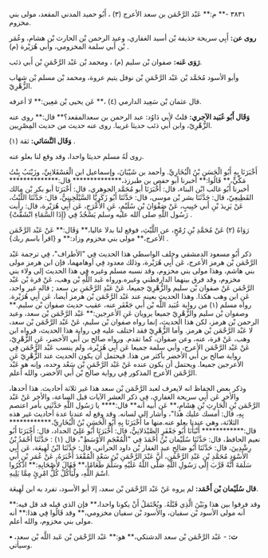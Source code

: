 ٣٨٣١ -** م:** عَبْد الرَّحْمَن بن سعد الأعرج (٣) ، أَبُو حميد المدني المقعد، مولى بني مخزوم.

**روى عن:** أَبِي سريحة حذيفة بْن أسيد الغفاري، وعبد الرحمن بْن الحارث بْن هشام، وعُمَر بْن أَبي سلمة المخزومي، وأبي هُرَيْرة (م) .

**رَوَى عَنه:** صفوان بْن سليم (م) ، ومحمد بْن عَبْد الرَّحْمَنِ بْن أَبي ذئب.

وأبو الأسود مُحَمَّد بْن عَبْد الرَّحْمَنِ بْن نوفل يتيم عروة، ومحمد بْن مسلم بْن شهاب الزُّهْرِيّ.

قال عثمان بْن سَعِيد الدارمي (٤) ،** عَن يحيى بْن مَعِين:** لا أعرفه.

**وَقَال أَبُو عُبَيد الآجري:** قلتُ لأبي دَاوُد: عبد الرحمن بن سعدالمقعد؟** قال:** روى عنه الزُّهْرِيّ، وابن أَبي ذئب حديثا غريبا. روى عنه حديث من حديث المِصْرِيين.

**وَقَال النَّسَائي:** ثقة (١) .

روى لَهُ مسلم حديثا واحدا، وقد وقع لنا بعلو عنه.

أَخْبَرَنَا بِهِ أَبُو الْحَسَنِ بْنُ الْبُخَارِيِّ. وأحمد بن شَيْبَانَ، وإسماعيل ابن الْعَسْقَلانِيِّ، وزَيْنَبُ بِنْتُ مَكِّيٍّ،** قَالُوا:** أخبرنا أبو حفص بن طبرزذ،************** قال:************** أخبرنا أَبُو غالب ابْن البناء، قال: أَخْبَرَنَا أبو مُحَمَّد الجوهري، قال: أَخْبَرَنَا أبو بكر بْن مالك القَطِيعِيّ، قال: حَدَّثَنَا بشر بْن موسى، قال: حَدَّثَنَا أَبُو زَكَرِيَّا السَّيْلَحِينِيُّ، قال: حَدَّثَنَا اللَّيْثُ، عَنْ يَزِيدَ بْنِ أَبي حَبِيبٍ، عَنْ صَفْوَانَ بْنِ سُلَيْمٍ، عَنِ الأَعْرَجِ، عَن أَبِي هُرَيْرة، قال: رأيت رَسُول اللَّهِ صلى الله عليه وسلم يَسْجُدُ فِي {إِذَا السَّمَاءِ انْشَقَّتْ} .

رَوَاهُ (٢) عَنْ مُحَمَّدِ بْنِ رُمْحٍ، عن اللَّيْثِ، فوقع لنا بدلا عاليا،** وَقَال:** عَنْ عَبْد الرَّحْمَن الأعرج،** مولى بني مخزوم وزاد:** و {اقرأ باسم ربك} .

ذكر أَبُو مسعود الدمشقي وخلف الواسطي هذا الحديث فِي "الأطراف"، فِي ترجمة عَبْد الرَّحْمَن بْن هرمز الأعرج، عَن أَبِي هُرَيْرة، وذلك معدود فِي أوهامهما، فإن ابن هرمز مولى بني هاشم، وهذا مولى بني مخزوم، وقد نسبه مسلم وغيره فِي هذا الحديث إلى ولاء بني مخزوم، وقد فرق بينهما الدارقطني وغيره.ورواه عَبد اللَّهِ بْن وهب، عَنْ قرة بْن عَبْد الرَّحْمَن عَنْ صفوان بْن سليم والزُّهْرِيّ جميعا، عَنْ عَبْدِ الرَّحْمَنِ بن سعد ; قاله غير واحد، عَنِ ابن وهب هكذا. وهذا الحديث بعينه عند عَبْد الرَّحْمَن بْن هرمز أيضا، عَن أَبِي هُرَيْرة. رواه مسلم (١) من رواية عُبَيد اللَّه بْن أَبي جَعْفَر عنه، عقيب حديث صفوان بْن سليم.** وصفوان بْن سليم والزُّهْرِيّ جميعا يرويان عَنِ الأعرجين:** عَبْد الرَّحْمَن بْن سعد، وعبد الرحمن بْن هرمز، لكن هذا الحديث، إنما رواه صفوان بْن سليم، عَنْ عَبْد الرَّحْمَن بْن سعد، لا عَبْد الرَّحْمَن بْن هرمز. وأما الزُّهْرِيّ فقد اختلف عليه فِي رواية هذا الحديث، فرواه ابن وهب، عَنْ قرة، عنه، وعن صفوان، كما تقدم. ورواه صالح بن أَبي الأخضر، عَنِ الزُّهْرِيّ، عَنْ عَبْد الرَّحْمَن الأعرج، وأبي سلمة جميعا عَن أَبِي هُرَيْرة، ولم ينسب عَبْد الرَّحْمَن فِي رواية صالح بن أَبي الأخضر بأكثر من هذا. فيحتمل أن يكون الحديث عند الزُّهْرِيّ عَنِ الأعرجين جميعا. ويحتمل أن يكون عنده عَنْ عَبْد الرَّحْمَنِ بْن سَعْد وحده، وإنه هو عَبْد الرَّحْمَن الأعرج المذكور فِي رواية صالح بْن أَبي الأخضر، والله أعلم.

وذكر بعض الحفاظ انه لايعرف لعبد الرَّحْمَن بْن سعد هذا غير ثلاثة أحاديث. هذا أحدها، والأخر عَن أَبِي سريحة الغفاري، فِي ذكر العشر الآيات قبل الساعة، والأخر عَنْ عَبْد الرَّحْمَن بْنِ الْحَارِثِ بْنِ هِشَامٍ،** عَن أبيه أنه** قال:**** يا رَسُول اللَّهِ حَدَّثَنِي بأمر اعتصم بِهِ، قال: أمسك عليك هذا"، وأشار إلى لسانه. وقد وقع له عندنا عدة أحاديث غير هذه الثلاثة، وهي عندنا بعلو عنه.منها ما أَخْبَرَنَا بِهِ أَبُو الْحَسَنِ بْنُ الْبُخَارِيِّ،************ قال:************ أَنْبَأَنَا أَبُو جَعْفَرٍ الصَّيْدَلانِيُّ، قال: أَخْبَرَنَا أَبُو عَلِيّ الحداد، قال: أَخْبَرَنَا أَبُو نعيم الحافظ، قال: حَدَّثَنَا سُلَيْمان بْنُ أَحْمَدَ فِي "الْمُعْجَمِ الأَوْسَطِ"، قال (١) : حَدَّثَنَا أَحْمَدُ بْنُ رِشْدِينَ، قال: حَدَّثَنَا أَبُو صَالِحٍ عبد الغفار بْن داود الحراني، قال: حَدَّثَنَا ابْنُ لَهِيعَة، عَن أَبِي الأَسْوَدِ مُحَمَّدِ بْنِ عَبْدِ الرَّحْمَنِ، أَنَّ عَبْدَ الرَّحْمَنِ بْنَ سَعْدٍ الْمُقْعَدَ أَخْبَرَهُ، عَنْ عُمَر بْنِ أَبي سَلَمَةَ أَنَّهُ قَرَّبَ إِلَى رَسُولِ اللَّهِ صَلَّى اللَّهُ عَلَيْهِ وسَلَّمَ طَعَامًا،** فَقَالَ لأَصْحَابِهِ:** اذْكُرُوا اسْمَ اللَّهِ، ولْيَأْكُلْ كُلُّ امْرِئٍ مِمَّا يَلِيهِ.

**قال سُلَيْمان بْن أَحْمَد:** لم يروه عَنْ عَبْد الرَّحْمَن بْن سعد، إلا أبو الأسود، تفرد به ابن لَهِيعَة.

وقد فرقوا بين هذا وبَيْنَ الَّذِي قَبْلَهُ. ويُحْتَمَلُ أَنْ يكونا واحدا،** فإن الذي قبله قد قل فيه:** أنه مولى الأسود بْن سفيان، والأسود بْن سفيان مخزومي،** وقد قَالُوا فِي هذا:** أنه مولى بني مخزوم، والله أعلم.

**• ت:** - عَبْد الرَّحْمَن بْن سعد الدشتكي،** هو:** عَبْد الرَّحْمَن بْن عَبد اللَّه بْن سعد، وسيأتي.